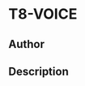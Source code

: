 # T8-VOICE

## Author

<!-- Insert Your Name Here -->

## Description

<!-- Describe your example here -->
